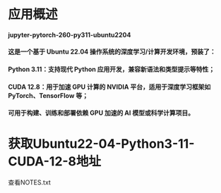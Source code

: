 # 应用概述



#### jupyter-pytorch-260-py311-ubuntu2204
#### 这是一个基于 Ubuntu 22.04 操作系统的深度学习/计算开发环境，预装了：
#### Python 3.11：支持现代 Python 应用开发，兼容新语法和类型提示等特性；
#### CUDA 12.8：用于加速 GPU 计算的 NVIDIA 平台，适用于深度学习框架如 PyTorch、TensorFlow 等；
#### 可用于构建、训练和部署依赖 GPU 加速的 AI 模型或科学计算项目。



# 获取Ubuntu22-04-Python3-11-CUDA-12-8地址
查看NOTES.txt 

